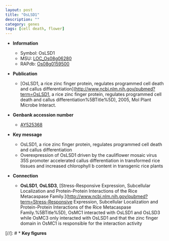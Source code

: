 ```yaml
---
layout: post
title: "OsLSD1"
description: ""
category: genes
tags: [cell death, flower]
---
```


* **Information**  
    + Symbol: OsLSD1  
    + MSU: [LOC_Os08g06280](http://rice.uga.edu/cgi-bin/ORF_infopage.cgi?orf=LOC_Os08g06280)  
    + RAPdb: [Os08g0159500](http://rapdb.dna.affrc.go.jp/viewer/gbrowse_details/irgsp1?name=Os08g0159500)  

* **Publication**  
    + [OsLSD1, a rice zinc finger protein, regulates programmed cell death and callus differentiation](http://www.ncbi.nlm.nih.gov/pubmed?term=OsLSD1, a rice zinc finger protein, regulates programmed cell death and callus differentiation%5BTitle%5D), 2005, Mol Plant Microbe Interact.

* **Genbank accession number**  
    + [AY525368](http://www.ncbi.nlm.nih.gov/nuccore/AY525368)

* **Key message**  
    + OsLSD1, a rice zinc finger protein, regulates programmed cell death and callus differentiation
    + Overexpression of OsLSD1 driven by the cauliflower mosaic virus 35S promoter accelerated callus differentiation in transformed rice tissues and increased chlorophyll b content in transgenic rice plants

* **Connection**  
    + __OsLSD1__, __OsLSD3__, [Stress-Responsive Expression, Subcellular Localization and Protein-Protein Interactions of the Rice Metacaspase Family.](http://www.ncbi.nlm.nih.gov/pubmed?term=Stress-Responsive Expression, Subcellular Localization and Protein-Protein Interactions of the Rice Metacaspase Family.%5BTitle%5D), OsMC1 interacted with OsLSD1 and OsLSD3 while OsMC3 only interacted with OsLSD1 and that the zinc finger domain in OsMC1 is responsible for the interaction activity

[//]: # * **Key figures**  


